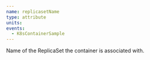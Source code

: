 ```yaml
---
name: replicasetName
type: attribute
units:
events:
  - K8sContainerSample
---
```


Name of the ReplicaSet the container is associated with.
